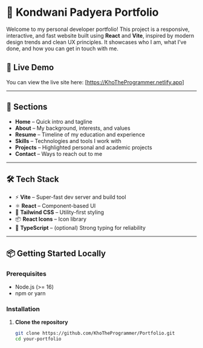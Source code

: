 # 💼 Kondwani Padyera Portfolio

Welcome to my personal developer portfolio! This project is a responsive, interactive, and fast website built using **React** and **Vite**, inspired by modern design trends and clean UX principles. It showcases who I am, what I’ve done, and how you can get in touch with me.

## 🚀 Live Demo

You can view the live site here: [https://KhoTheProgrammer.netlify.app]

---

## 📌 Sections

- **Home** – Quick intro and tagline  
- **About** – My background, interests, and values  
- **Resume** – Timeline of my education and experience  
- **Skills** – Technologies and tools I work with  
- **Projects** – Highlighted personal and academic projects  
- **Contact** – Ways to reach out to me  

---

## 🛠️ Tech Stack

- ⚡ **Vite** – Super-fast dev server and build tool  
- ⚛️ **React** – Component-based UI  
- 🎨 **Tailwind CSS** – Utility-first styling  
- 📦 **React Icons** – Icon library  
- 📁 **TypeScript** – (optional) Strong typing for reliability  

---

## 📦 Getting Started Locally

### Prerequisites

- Node.js (>= 16)
- npm or yarn

### Installation

1. **Clone the repository**
   ```bash
   git clone https://github.com/KhoTheProgrammer/Portfolio.git
   cd your-portfolio
